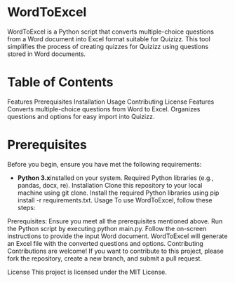# WordToExcel
WordToExcel is a Python script that converts multiple-choice questions from a Word document into Excel format suitable for Quizizz. This tool simplifies the process of creating quizzes for Quizizz using questions stored in Word documents.

# Table of Contents
Features
Prerequisites
Installation
Usage
Contributing
License
Features
Converts multiple-choice questions from Word to Excel.
Organizes questions and options for easy import into Quizizz.
# Prerequisites
Before you begin, ensure you have met the following requirements:

* **Python 3.x**installed on your system.
Required Python libraries (e.g., pandas, docx, re).
Installation
Clone this repository to your local machine using git clone.
Install the required Python libraries using pip install -r requirements.txt.
Usage
To use WordToExcel, follow these steps:

Prerequisites: Ensure you meet all the prerequisites mentioned above.
Run the Python script by executing python main.py.
Follow the on-screen instructions to provide the input Word document.
WordToExcel will generate an Excel file with the converted questions and options.
Contributing
Contributions are welcome! If you want to contribute to this project, please fork the repository, create a new branch, and submit a pull request.

License
This project is licensed under the MIT License.
